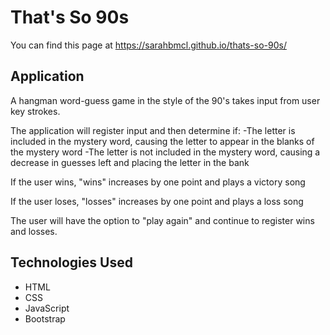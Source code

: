 # That's So 90s

You can find this page at https://sarahbmcl.github.io/thats-so-90s/

## Application

A hangman word-guess game in the style of the 90's takes input from user key strokes.

The application will register input and then determine if:
-The letter is included in the mystery word, causing the letter to appear in the blanks of the mystery word
-The letter is not included in the mystery word, causing a decrease in guesses left and placing the letter in the bank

If the user wins, "wins" increases by one point and plays a victory song

If the user loses, "losses" increases by one point and plays a loss song

The user will have the option to "play again" and continue to register wins and losses.

## Technologies Used
- HTML
- CSS
- JavaScript
- Bootstrap
